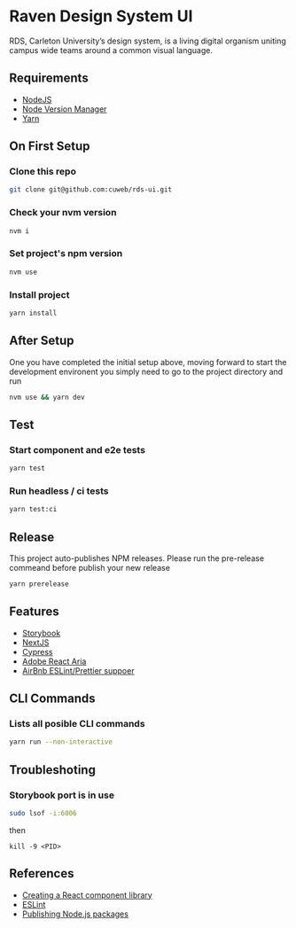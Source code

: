 # Raven Design System UI

RDS, Carleton University’s design system, is a living digital organism uniting campus wide teams around a common visual language.

## Requirements

-   [NodeJS](https://nodejs.org/en/)
-   [Node Version Manager](https://github.com/nvm-sh/nvm)
-   [Yarn](https://yarnpkg.com/)

## On First Setup

### Clone this repo

```bash 
git clone git@github.com:cuweb/rds-ui.git
```

### Check your nvm version
```bash
nvm i
```

### Set project's npm version
```bash
nvm use
```

### Install project
```bash
yarn install
```


## After Setup

One you have completed the initial setup above, moving forward to start the development environent you simply need to go to the project directory and run

```bash 
nvm use && yarn dev
```

## Test

### Start component and e2e tests

```bash 
yarn test
```

### Run headless / ci tests

```bash 
yarn test:ci
```

## Release

This project auto-publishes NPM releases. Please run the pre-release commeand before publish your new release

```bash 
yarn prerelease
```



## Features

-   [Storybook](https://storybook.js.org)
-   [NextJS](https://nextjs.org/)
-   [Cypress](https://www.cypress.io)
-   [Adobe React Aria](https://react-spectrum.adobe.com/react-aria/)
-   [AirBnb ESLint/Prettier suppoer](https://dev.to/bigyank/a-quick-guide-to-setup-eslint-with-airbnb-and-prettier-3di2)

## CLI Commands

### Lists all posible CLI commands
```bash
yarn run --non-interactive
```

## Troubleshoting

### Storybook port is in use

```bash
sudo lsof -i:6006
```

then

```
kill -9 <PID>
```

## References

-   [Creating a React component library](https://prateeksurana.me/blog/react-component-library-using-storybook-6/)
-   [ESLint](https://javascript.plainenglish.io/setting-eslint-and-prettier-on-a-react-typescript-project-2021-22993565edf9)
-   [Publishing Node.js packages](https://docs.github.com/en/actions/publishing-packages/publishing-nodejs-packages)
